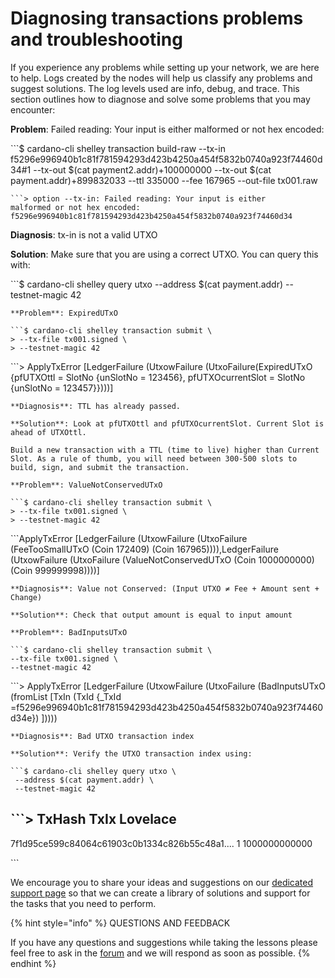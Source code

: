 # Diagnosing transactions problems and troubleshooting

If you experience any problems while setting up your network, we are here to help. Logs created by the nodes will help us classify any problems and suggest solutions. The log levels used are info, debug, and trace. This section outlines how to diagnose and solve some problems that you may encounter:

**Problem**: Failed reading: Your input is either malformed or not hex encoded:

\`\`\`$ cardano-cli shelley transaction build-raw --tx-in f5296e996940b1c81f781594293d423b4250a454f5832b0740a923f74460d34\#1 --tx-out $\(cat payment2.addr\)+100000000 --tx-out $\(cat payment.addr\)+899832033 --ttl 335000 --fee 167965 --out-file tx001.raw

```text
```> option --tx-in: Failed reading: Your input is either 
malformed or not hex encoded: 
f5296e996940b1c81f781594293d423b4250a454f5832b0740a923f74460d34
```

**Diagnosis**: tx-in is not a valid UTXO

**Solution**: Make sure that you are using a correct UTXO. You can query this with:

\`\`\`$ cardano-cli shelley query utxo --address $\(cat payment.addr\) --testnet-magic 42

```text
**Problem**: ExpiredUTxO

```$ cardano-cli shelley transaction submit \
> --tx-file tx001.signed \
> --testnet-magic 42
```

\`\`\`&gt; ApplyTxError \[LedgerFailure \(UtxowFailure \(UtxoFailure\(ExpiredUTxO {pfUTXOttl = SlotNo {unSlotNo = 123456}, pfUTXOcurrentSlot = SlotNo {unSlotNo = 123457}}\)\)\)\]

```text
**Diagnosis**: TTL has already passed. 

**Solution**: Look at pfUTXOttl and pfUTXOcurrentSlot. Current Slot is ahead of UTXOttl. 

Build a new transaction with a TTL (time to live) higher than Current Slot. As a rule of thumb, you will need between 300-500 slots to build, sign, and submit the transaction.  

**Problem**: ValueNotConservedUTxO

```$ cardano-cli shelley transaction submit \
> --tx-file tx001.signed \
> --testnet-magic 42
```

\`\`\`ApplyTxError \[LedgerFailure \(UtxowFailure \(UtxoFailure \(FeeTooSmallUTxO \(Coin 172409\) \(Coin 167965\)\)\)\),LedgerFailure \(UtxowFailure \(UtxoFailure \(ValueNotConservedUTxO \(Coin 1000000000\)\(Coin 999999998\)\)\)\)\]

```text
**Diagnosis**: Value not Conserved: (Input UTXO ≠ Fee + Amount sent + Change)

**Solution**: Check that output amount is equal to input amount

**Problem**: BadInputsUTxO 

```$ cardano-cli shelley transaction submit \
--tx-file tx001.signed \
--testnet-magic 42
```

\`\`\`&gt; ApplyTxError \[LedgerFailure \(UtxowFailure \(UtxoFailure \(BadInputsUTxO \(fromList \[TxIn \(TxId {\_TxId =f5296e996940b1c81f781594293d423b4250a454f5832b0740a923f74460d34e}\) \]\)\)\)\)

```text
**Diagnosis**: Bad UTXO transaction index

**Solution**: Verify the UTXO transaction index using:

```$ cardano-cli shelley query utxo \
 --address $(cat payment.addr) \
 --testnet-magic 42
```

## \`\`\`&gt;  TxHash                                    TxIx      Lovelace

7f1d95ce599c84064c61903c0b1334c826b55c48a1.... 1 1000000000000

\`\`\`

We encourage you to share your ideas and suggestions on our [dedicated support page](https://iohk.zendesk.com/hc/en-us/categories/900000102203-Shelley-Testnet) so that we can create a library of solutions and support for the tasks that you need to perform.

{% hint style="info" %}
QUESTIONS AND FEEDBACK

  
If you have any questions and suggestions while taking the lessons please feel free to ask in the [forum](https://forum.cardano.org/c/english/operators-talk/119) and we will respond as soon as possible.
{% endhint %}


